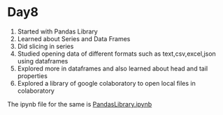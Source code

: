# Day8
1.  Started with Pandas Library 
2.  Learned about Series and Data Frames
3.  Did slicing in series
4.  Studied opening data of different formats such as text,csv,excel,json using dataframes
5.  Explored more in dataframes and also learned about head and tail properties
6.  Explored a library of google colaboratory to open local files in colaboratory

The ipynb file for the same is [PandasLibrary.ipynb](https://github.com/Pranav-Khurana/TIL/blob/master/ml_course/ipynbfiles/PandasLibrary.ipynb)
